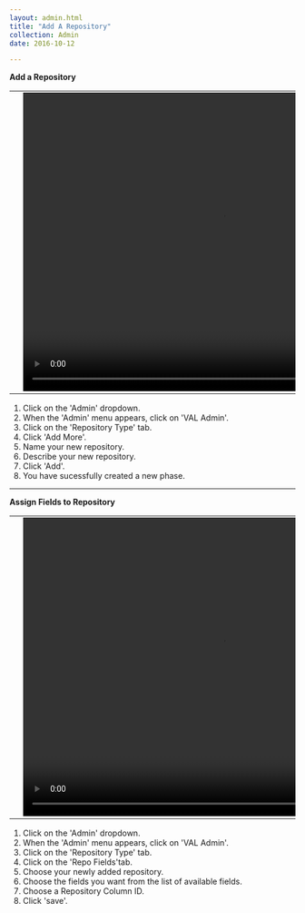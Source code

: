 ```yaml
---
layout: admin.html
title: "Add A Repository"
collection: Admin
date: 2016-10-12

---
```

**Add a Repository**

<table>
<tr>
<td width="50px"></td>
<td width="700px">
<video width="700" height="525" controls>
	<source src="/assets/video/UserProfile/How_to_add_a_repository.mp4" type="video/mp4">
	Your browser does not support the video tag.
</video>
</td>
<td width="50px"></td>
</tr>
</table>

1.	Click on the 'Admin' dropdown.
2.  When the 'Admin' menu appears, click on 'VAL Admin'.
3.  Click on the 'Repository Type' tab.
4.  Click 'Add More'.
5.  Name your new repository.
6.  Describe your new repository.
7.  Click 'Add'.
8.  You have sucessfully created a new phase.

---
**Assign Fields to Repository**
<table>
<tr>
<td width="50px"></td>
<td width="700px">
<video width="700" height="525" controls>
	<source src="/assets/video/UserProfile/How_to_add_fields_to_repository.mp4" type="video/mp4">
	Your browser does not support the video tag.
</video>
</td>
<td width="50px"></td>
</tr>
</table>

1.	Click on the 'Admin' dropdown.
2.  When the 'Admin' menu appears, click on 'VAL Admin'.
3.  Click on the 'Repository Type' tab.
4.  Click on the 'Repo Fields'tab.
5.  Choose your newly added repository.
6.  Choose the fields you want from the list of available fields.
7.  Choose a Repository Column ID.
8.  Click 'save'.
